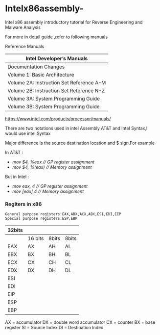 # Intelx86assembly-
Intel x86 assembly introductory tutorial for Reverse Engineering and Malware Analysis

For more in detail guide ,refer to following manuals

Reference Manuals

| Intel Developer’s Manuals                |
|  --------------------------------------  |
| Documentation Changes                    |
| Volume 1: Basic Architecture             |
| Volume 2A: Instruction Set Reference A-M |
| Volume 2B: Instruction Set Reference N-Z |
| Volume 3A: System Programming Guide      |
| Volume 3B: System Programming Guide      |
https://www.intel.com/products/processor/manuals/


There are two notations used in intel Assembly AT&T and Intel Syntax,I would use intel Syntax

Major difference is the source destination location  and $ sign.For example

In AT&T : 
* *mov $4, %eax // GP register assignment*
* *mov $4, %(eax) // Memory assignment*

But in Intel : 
* *mov eax, 4 // GP register assignment*
* *mov [eax],4 // Memory assignment*




### Regiters in x86
```
General purpose registers:EAX,ABX,ACX,ABX,ESI,EDI,EIP
Special purpose registers:ESP,EBP
```

|32bits|                    |            |               |
| ---- | ------------------ | ---------- | ------------- |                              
|      |       16 bits      |   8bits    |    8bits      |
|EAX   |         AX         |    AH      |    AL         |EAX used to be called the accumulator as used by arithmetic operations
|EBX   |         BX         |    BH      |    BL         |
|ECX   |         CX         |    CH      |    CL         |ECX is known as the counter since it is used to hold a loop index
|EDX   |         DX         |    DH      |    DL         |
|ESI   |                    |            |               |
|EDI   |                    |            |               |
|EIP   |                    |            |               |Instruction pointer
|ESP   |                    |            |               |Stack pointer
|EBP   |                    |            |               |Base pointer

AX = accumulator
DX = double word accumulator
CX = counter
BX = base register
SI = Source Index
DI = Destination Index
<!-- 
    calling convention
    call 0xAE436784(i.e push eip+5(address after the function in i think ; jmp 0xAE436784)
     ret (pop eip)
     f(a,b) (push b;push a,call f)  arguments in reverse order   
     hardware stack is based on push, pop, call, and ret instructions-->


